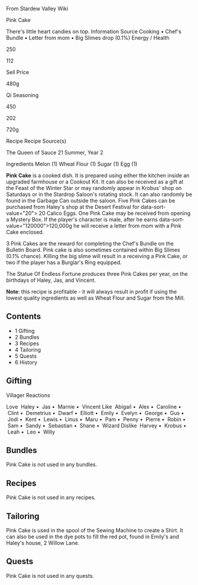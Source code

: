 From Stardew Valley Wiki

Pink Cake

There's little heart candies on top. Information Source Cooking • Chef's Bundle • Letter from mom • Big Slimes drop (0.1%) Energy / Health

250

112

Sell Price

480g

Qi Seasoning

450

202

720g

Recipe Recipe Source(s)

The Queen of Sauce 21 Summer, Year 2

Ingredients Melon (1) Wheat Flour (1) Sugar (1) Egg (1)

**Pink Cake** is a cooked dish. It is prepared using either the kitchen inside an upgraded farmhouse or a Cookout Kit. It can also be received as a gift at the Feast of the Winter Star or may randomly appear in Krobus' shop on Saturdays or in the Stardrop Saloon's rotating stock. It can also randomly be found in the Garbage Can outside the saloon. Five Pink Cakes can be purchased from Haley's shop at the Desert Festival for data-sort-value="20"&gt; 20 Calico Eggs. One Pink Cake may be received from opening a Mystery Box. If the player's character is male, after he earns data-sort-value="120000"&gt;120,000g he will receive a letter from mom with a Pink Cake enclosed.

3 Pink Cakes are the reward for completing the Chef's Bundle on the Bulletin Board. Pink cake is also sometimes contained within Big Slimes (0.1% chance). Killing the big slime will result in a receiving a Pink Cake, or two if the player has a Burglar's Ring equipped.

The Statue Of Endless Fortune produces three Pink Cakes per year, on the birthdays of Haley, Jas, and Vincent.

**Note**: this recipe is profitable - it will always result in profit if using the lowest quality ingredients as well as Wheat Flour and Sugar from the Mill.

## Contents

- 1 Gifting
- 2 Bundles
- 3 Recipes
- 4 Tailoring
- 5 Quests
- 6 History

## Gifting

Villager Reactions

Love  Haley •  Jas •  Marnie •  Vincent Like  Abigail •  Alex •  Caroline •  Clint •  Demetrius •  Dwarf •  Elliott •  Emily •  Evelyn •  George •  Gus •  Jodi •  Kent •  Lewis •  Linus •  Maru •  Pam •  Penny •  Pierre •  Robin •  Sam •  Sandy •  Sebastian •  Shane •  Wizard Dislike  Harvey •  Krobus •  Leah •  Leo •  Willy

## Bundles

Pink Cake is not used in any bundles.

## Recipes

Pink Cake is not used in any recipes.

## Tailoring

Pink Cake is used in the spool of the Sewing Machine to create a Shirt. It can also be used in the dye pots to fill the red pot, found in Emily's and Haley's house, 2 Willow Lane.

## Quests

Pink Cake is not used in any quests.